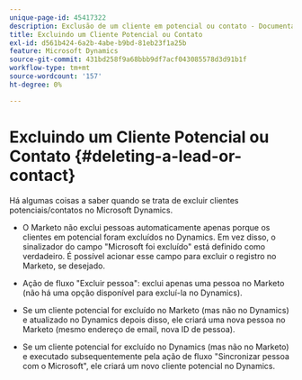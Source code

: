 ```yaml
---
unique-page-id: 45417322
description: Exclusão de um cliente em potencial ou contato - Documentação do Marketo - Documentação do produto
title: Excluindo um Cliente Potencial ou Contato
exl-id: d561b424-6a2b-4abe-b9bd-81eb23f1a25b
feature: Microsoft Dynamics
source-git-commit: 431bd258f9a68bbb9df7acf043085578d3d91b1f
workflow-type: tm+mt
source-wordcount: '157'
ht-degree: 0%

---
```


# Excluindo um Cliente Potencial ou Contato {#deleting-a-lead-or-contact}

Há algumas coisas a saber quando se trata de excluir clientes potenciais/contatos no Microsoft Dynamics.

* O Marketo não exclui pessoas automaticamente apenas porque os clientes em potencial foram excluídos no Dynamics. Em vez disso, o sinalizador do campo &quot;Microsoft foi excluído&quot; está definido como verdadeiro. É possível acionar esse campo para excluir o registro no Marketo, se desejado.

* Ação de fluxo &quot;Excluir pessoa&quot;: exclui apenas uma pessoa no Marketo (não há uma opção disponível para excluí-la no Dynamics).

* Se um cliente potencial for excluído no Marketo (mas não no Dynamics) e atualizado no Dynamics depois disso, ele criará uma nova pessoa no Marketo (mesmo endereço de email, nova ID de pessoa).

* Se um cliente potencial for excluído no Dynamics (mas não no Marketo) e executado subsequentemente pela ação de fluxo &quot;Sincronizar pessoa com o Microsoft&quot;, ele criará um novo cliente potencial no Dynamics.
